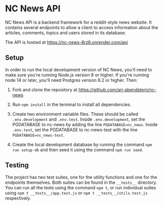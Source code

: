 # NC News API

NC News API is a backend framework for a reddit-style news website. It contains several endpoints to allow a client to access information about the articles, comments, topics and users stored in its database.

The API is hosted at https://nc-news-8rz6.onrender.com/api

## Setup

In order to run the local development version of NC News, you'll need to make sure you're running Node.js version 8 or higher. If you're running node 14 or later, you'll need Postgres version 8.2 or higher. Then:

1. Fork and clone the repository at https://github.com/ari-abendstern/nc-news
2. Run `npm install` in the terminal to install all dependencies.

3. Create two environment variable files. These should be called `.env.development` and `.env.test`. Inside `.env.development`, set the PGDATABASE to nc-news by adding the line `PGDATABASE=nc_news`. Inside `.env.test`, set the PGDATABASE to nc-news-test with the line `PGDATABASE=nc_news-test`.
4. Create the local development database by running the command `npm run setup-db` and then seed it using the command `npm run seed`.

## Testing

The project has two test suites, one for the utility functions and one for the endpoints themselves. Both suites can be found in the `__tests__` directory. You can run all the tests using the command `npm t`, or run individual suites using `npm t __tests__/app.test.js` or `npm t __tests__/utils.test.js` respectively.
